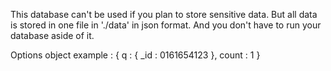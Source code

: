 This database can't be used if you plan to store sensitive data.
But all data is stored in one file in './data' in json format.
And you don't have to run your database aside of it.

Options object example : { q : { _id : 0161654123 }, count : 1 }